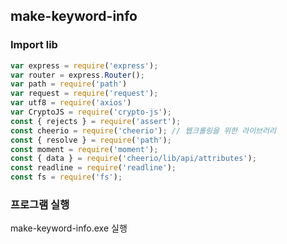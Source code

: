 ## make-keyword-info

### Import lib
```js
var express = require('express');
var router = express.Router();
var path = require('path')
var request = require('request');
var utf8 = require('axios')
var CryptoJS = require('crypto-js');
const { rejects } = require('assert');
const cheerio = require('cheerio'); // 웹크롤링을 위한 라이브러리
const { resolve } = require('path');
const moment = require('moment');
const { data } = require('cheerio/lib/api/attributes');
const readline = require('readline');
const fs = require('fs');
```

### 프로그램 실행
make-keyword-info.exe 실행
